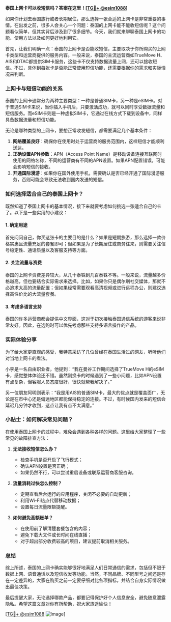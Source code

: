 **泰国上网卡可以收短信吗？答案在这里！[[TG💪+ @esim1088](https://t.me/s/esim1088)]**

如果你计划去泰国旅行或者长期居住，那么选择一张合适的上网卡是非常重要的事情。在出发之前，很多人会关心一个问题：泰国的上网卡能不能收短信呢？这个问题看似简单，但其实背后涉及到了很多细节。今天，我们就来聊聊泰国上网卡的功能、使用方法以及如何更好地利用它。

首先，让我们明确一点：泰国的上网卡是否能收短信，主要取决于你所购买的上网卡类型和运营商提供的服务内容。一般来说，泰国的主流运营商如TrueMove H、AIS和DTAC都提供SIM卡服务，这些卡不仅支持数据流量上网，还可以接收短信。不过，具体到每张卡是否能正常使用短信功能，还需要根据你的需求和实际情况来判断。

### 上网卡与短信功能的关系

泰国的上网卡通常分为两种主要类型：一种是普通SIM卡，另一种是eSIM卡。对于普通SIM卡来说，当你插入手机后，只要激活成功，就可以同时享受数据流量和短信服务。而eSIM卡则是一种虚拟SIM卡，它通过在线方式下载到设备中，同样具备数据流量和短信功能。

无论是哪种类型的上网卡，要想正常收发短信，都需要满足几个基本条件：
1. **网络覆盖良好**：确保你在使用时处于运营商的服务范围内，这样短信才能顺利送达。
2. **正确设置APN参数**：APN（Access Point Name）是移动设备连接互联网时使用的网络名称，不同的运营商有不同的APN设置。如果APN配置错误，可能会影响短信的接收。
3. **开通国际漫游**：如果你在国外使用手机，需要确认是否已经开通了国际漫游服务，否则可能会导致无法收到国内发送的短信。

### 如何选择适合自己的泰国上网卡？

既然知道了泰国上网卡的基本情况，接下来就要考虑如何挑选一张适合自己的卡了。以下是一些实用的小建议：

#### 1. 确定用途
首先问问自己，你买这张卡的主要目的是什么？如果是短期旅游，那么选择一款价格实惠且流量充足的套餐即可；但如果是为了长期居住或商务往来，则需要关注信号稳定性、通话质量以及客服支持等方面。

#### 2. 关注流量与资费
泰国的上网卡资费差异较大，从几十泰铢到几百泰铢不等。一般来说，流量越多价格越高，但也要结合实际需求来选择。比如，如果你只是偶尔刷社交媒体，那就不必追求太高的流量配置；但如果经常需要观看高清视频或进行远程办公，则建议选择高性价比的大流量套餐。

#### 3. 考虑多语言支持
泰国的许多运营商都会提供中文界面，这对于初次接触泰国通信系统的游客来说非常友好。因此，在选购时可以优先考虑那些支持多语言操作的产品。

### 实际体验分享

为了给大家更直观的感受，我特意采访了几位曾经在泰国生活过的网友，听听他们对当地上网卡的看法。

小李是一名自由职业者，他提到：“我在曼谷工作期间选择了TrueMove H的eSIM卡，感觉整体体验还不错。虽然刚换卡的时候遇到了一些小问题，比如APN设置有点复杂，但客服人员态度很好，很快就帮我解决了。”

另一位朋友阿明则表示：“我是用AIS的普通SIM卡，最大的优点就是覆盖面广，无论是在市中心还是偏远地区都能保持稳定的连接。不过，有时候国内发来的短信会延迟几分钟才收到，这点让我有点不太满意。”

### 小贴士：如何解决常见问题？

在使用泰国上网卡的过程中，难免会遇到各种各样的问题。这里给大家整理了一些常见的故障排查方法：

1. **无法接收短信怎么办？**
   - 检查手机是否开启了飞行模式；
   - 确认APN设置是否正确；
   - 如果仍然不行，可以尝试重启设备或联系运营商客服咨询。

2. **流量消耗过快怎么控制？**
   - 定期查看后台运行的应用程序，关闭不必要的自动更新；
   - 利用Wi-Fi热点代替移动数据；
   - 设置每日流量限额提醒。

3. **如何避免高额账单？**
   - 在使用前了解清楚套餐包含的内容；
   - 避免下载大文件或长时间在线直播；
   - 对于超出部分收费较高的项目，建议提前取消相关服务。

### 总结

综上所述，泰国的上网卡确实能够很好地满足人们日常通信的需求，包括但不限于数据上网、语音通话以及短信收发等功能。当然，不同品牌、不同型号之间还是存在一定差异的，大家在购买之前一定要仔细对比各项指标，并结合自身实际情况做出最佳决策。

最后提醒大家，无论选择哪款产品，都要记得保护好个人信息安全，避免随意泄露隐私。希望这篇文章对你有所帮助，祝大家旅途愉快！

[[TG💪+ @esim1088](https://t.me/s/esim1088) ![Image](https://i.postimg.cc/4NQfJmqS/Snipaste-2025-05-13-00-14-12.png)]